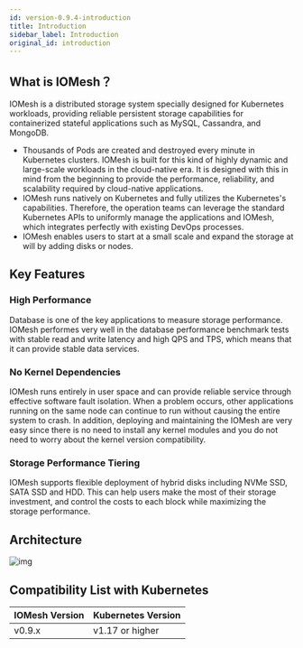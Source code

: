 ```yaml
---
id: version-0.9.4-introduction
title: Introduction
sidebar_label: Introduction
original_id: introduction
---
```


## What is IOMesh？

IOMesh is a distributed storage system specially designed for Kubernetes workloads, providing reliable persistent storage capabilities for containerized stateful applications such as MySQL, Cassandra, and MongoDB.

- Thousands of Pods are created and destroyed every minute in Kubernetes clusters. IOMesh is built for this kind of highly dynamic and large-scale workloads in the cloud-native era. It is designed with this in mind from the beginning to provide the performance, reliability, and scalability required by cloud-native applications.
- IOMesh runs natively on Kubernetes and fully utilizes the Kubernetes's capabilities. Therefore, the operation teams can leverage the standard Kubernetes APIs to uniformly manage the applications and IOMesh, which integrates perfectly with existing DevOps processes.
- IOMesh enables users to start at a small scale and expand the storage at will by adding disks or nodes.

## Key Features

### High Performance
   Database is one of the key applications to measure storage performance. IOMesh performes very well in the database performance benchmark tests with stable read and write latency and high QPS and TPS, which means that it can provide stable data services.
### No Kernel Dependencies
   IOMesh runs entirely in user space and can provide reliable service through effective software fault isolation. When a problem occurs, other applications running on the same node can continue to run without causing the entire system to crash. In addition, deploying and maintaining the IOMesh are very easy since there is no need to install any kernel modules and you do not need to worry about the kernel version compatibility.
### Storage Performance Tiering
   IOMesh supports flexible deployment of hybrid disks including NVMe SSD, SATA SSD and HDD. This can help users make the most of their storage investment, and control the costs to each block while maximizing the storage performance.

## Architecture

![img](https://lh3.googleusercontent.com/4Yssin2b7eH5xylvgJ5Do0khj8Dlfv_cG8F-sHrJ7ztah5ixKleRvL_uX_b8maQ1w72lPoallwviBzvCMVgQUFrV6y2yFWNmXk4wQNAMNfaLMMeRQ9cIWznvF-gZeOeP4SnGUOsF)

## Compatibility List with Kubernetes

| IOMesh Version | Kubernetes Version |
| -------------- | ------------------ |
| v0.9.x         | v1.17 or higher    |
